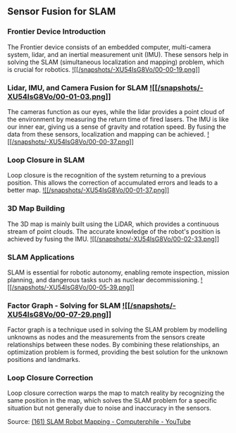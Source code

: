 ## Sensor Fusion for SLAM
### Frontier Device Introduction
The Frontier device consists of an embedded computer, multi-camera system, lidar, and an inertial measurement unit (IMU). These sensors help in solving the SLAM (simultaneous localization and mapping) problem, which is crucial for robotics. [![[/snapshots/-XU54IsG8Vo/00-00-19.png]]](<https://youtu.be/-XU54IsG8Vo?t=18s>)

### Lidar, IMU, and Camera Fusion for SLAM [![[/snapshots/-XU54IsG8Vo/00-01-03.png]]](<https://youtu.be/-XU54IsG8Vo?t=62s>)
The cameras function as our eyes, while the lidar provides a point cloud of the environment by measuring the return time of fired lasers. The IMU is like our inner ear, giving us a sense of gravity and rotation speed. By fusing the data from these sensors, localization and mapping can be achieved. [![[/snapshots/-XU54IsG8Vo/00-00-37.png]]](<https://youtu.be/-XU54IsG8Vo?t=34s>)

### Loop Closure in SLAM
Loop closure is the recognition of the system returning to a previous position. This allows the correction of accumulated errors and leads to a better map. [![[/snapshots/-XU54IsG8Vo/00-01-37.png]]](<https://youtu.be/-XU54IsG8Vo?t=95s>)

### 3D Map Building
The 3D map is mainly built using the LiDAR, which provides a continuous stream of point clouds. The accurate knowledge of the robot's position is achieved by fusing the IMU. [![[/snapshots/-XU54IsG8Vo/00-02-33.png]]](<https://youtu.be/-XU54IsG8Vo?t=150s>)

### SLAM Applications
SLAM is essential for robotic autonomy, enabling remote inspection, mission planning, and dangerous tasks such as nuclear decommissioning. [![[/snapshots/-XU54IsG8Vo/00-05-39.png]]](<https://youtu.be/-XU54IsG8Vo?t=336s>)

### Factor Graph - Solving for SLAM [![[/snapshots/-XU54IsG8Vo/00-07-29.png]]](<https://youtu.be/-XU54IsG8Vo?t=444s>)
Factor graph is a technique used in solving the SLAM problem by modelling unknowns as nodes and the measurements from the sensors create relationships between these nodes. By combining these relationships, an optimization problem is formed, providing the best solution for the unknown positions and landmarks. 

### Loop Closure Correction
Loop closure correction warps the map to match reality by recognizing the same position in the map, which solves the SLAM problem for a specific situation but not generally due to noise and inaccuracy in the sensors. 

Source: [(161) SLAM Robot Mapping - Computerphile - YouTube](https://www.youtube.com/watch?v=-XU54IsG8Vo)
